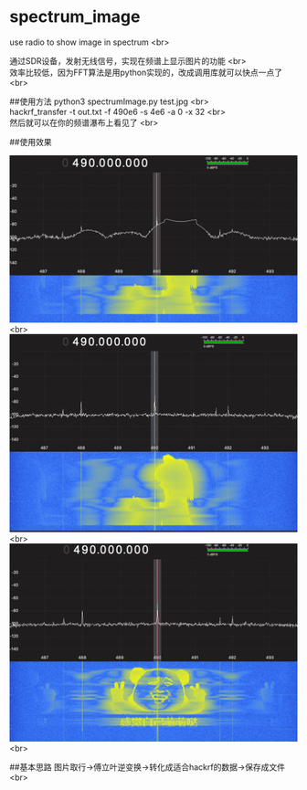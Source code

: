 # spectrum_image
use radio to show image in spectrum \<br>  

通过SDR设备，发射无线信号，实现在频谱上显示图片的功能  \<br>  
效率比较低，因为FFT算法是用python实现的，改成调用库就可以快点一点了  \<br>  

##使用方法
  python3 spectrumImage.py test.jpg \<br>  
  hackrf_transfer -t out.txt -f 490e6 -s 4e6 -a 0 -x 32 \<br>  
  然后就可以在你的频谱瀑布上看见了  \<br>  
  
##使用效果

  ![](https://github.com/cqb98/spectrum_image/raw/master/example/showRunning.png)   \<br>   
  ![](https://github.com/cqb98/spectrum_image/raw/master/example/show_apple.png)  \<br>  
  ![](https://github.com/cqb98/spectrum_image/raw/master/example/show_example.png)  \<br> 

##基本思路
  图片取行->傅立叶逆变换->转化成适合hackrf的数据->保存成文件 \<br>  
  
